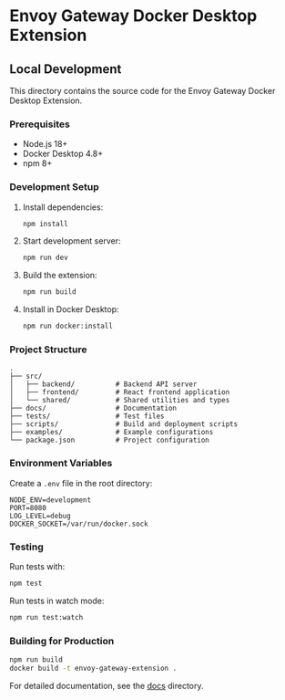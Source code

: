 # Envoy Gateway Docker Desktop Extension

## Local Development

This directory contains the source code for the Envoy Gateway Docker Desktop Extension.

### Prerequisites

- Node.js 18+
- Docker Desktop 4.8+
- npm 8+

### Development Setup

1. Install dependencies:
   ```bash
   npm install
   ```

2. Start development server:
   ```bash
   npm run dev
   ```

3. Build the extension:
   ```bash
   npm run build
   ```

4. Install in Docker Desktop:
   ```bash
   npm run docker:install
   ```

### Project Structure

```
.
├── src/
│   ├── backend/          # Backend API server
│   ├── frontend/         # React frontend application
│   └── shared/           # Shared utilities and types
├── docs/                 # Documentation
├── tests/                # Test files
├── scripts/              # Build and deployment scripts
├── examples/             # Example configurations
└── package.json          # Project configuration
```

### Environment Variables

Create a `.env` file in the root directory:

```env
NODE_ENV=development
PORT=8080
LOG_LEVEL=debug
DOCKER_SOCKET=/var/run/docker.sock
```

### Testing

Run tests with:
```bash
npm test
```

Run tests in watch mode:
```bash
npm run test:watch
```

### Building for Production

```bash
npm run build
docker build -t envoy-gateway-extension .
```

For detailed documentation, see the [docs](./docs) directory.
